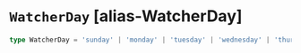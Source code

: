 # `WatcherDay` [alias-WatcherDay]
```typescript
type WatcherDay = 'sunday' | 'monday' | 'tuesday' | 'wednesday' | 'thursday' | 'friday' | 'saturday';
```
